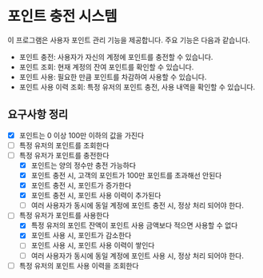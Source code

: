 # 포인트 충전 시스템
이 프로그램은 사용자 포인트 관리 기능을 제공합니다. 주요 기능은 다음과 같습니다.
- 포인트 충전: 사용자가 자신의 계정에 포인트를 충전할 수 있습니다.
- 포인트 조회: 현재 계정의 잔여 포인트를 확인할 수 있습니다.
- 포인트 사용: 필요한 만큼 포인트를 차감하여 사용할 수 있습니다.
- 포인트 사용 이력 조회: 특정 유저의 포인트 충전, 사용 내역을 확인할 수 있습니다.

## 요구사항 정리
- [x] 포인트는 0 이상 100만 이하의 값을 가진다
- [ ] 특정 유저의 포인트를 조회한다
- [ ] 특정 유저가 포인트를 충전한다
  - [x] 포인트는 양의 정수만 충전 가능하다
  - [x] 포인트 충전 시, 고객의 포인트가 100만 포인트를 초과해선 안된다
  - [x] 포인트 충전 시, 포인트가 증가한다
  - [x] 포인트 충전 시, 포인트 사용 이력이 추가된다
  - [ ] 여러 사용자가 동시에 동일 계정에 포인트 충전 시, 정상 처리 되어야 한다.
- [ ] 특정 유저가 포인트를 사용한다
  - [x] 특정 유저의 포인트 잔액이 포인트 사용 금액보다 적으면 사용할 수 없다
  - [x] 포인트 사용 시, 포인트가 감소한다
  - [ ] 포인트 사용 시, 포인트 사용 이력이 쌓인다
  - [ ] 여러 사용자가 동시에 동일 계정에 포인트 사용 시, 정상 처리 되어야 한다.
- [ ] 특정 유저의 포인트 사용 이력을 조회한다